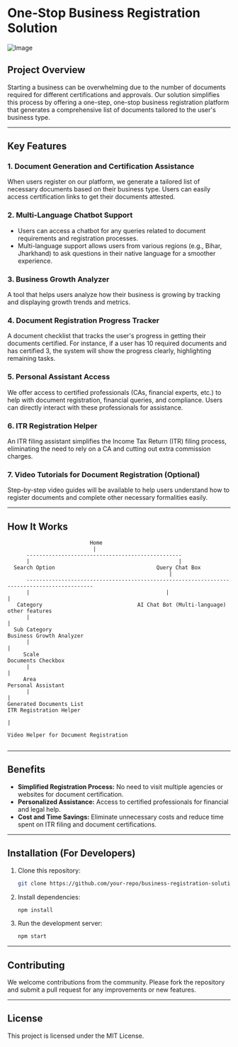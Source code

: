 # One-Stop Business Registration Solution

![Image](https://github.com/user-attachments/assets/e2b59607-2b0f-4a99-8884-a49d64e7d536)

## Project Overview

Starting a business can be overwhelming due to the number of documents required for different certifications and approvals. Our solution simplifies this process by offering a one-step, one-stop business registration platform that generates a comprehensive list of documents tailored to the user's business type.

---

## Key Features

### 1. Document Generation and Certification Assistance
When users register on our platform, we generate a tailored list of necessary documents based on their business type. Users can easily access certification links to get their documents attested.

### 2. Multi-Language Chatbot Support
- Users can access a chatbot for any queries related to document requirements and registration processes.
- Multi-language support allows users from various regions (e.g., Bihar, Jharkhand) to ask questions in their native language for a smoother experience.

### 3. Business Growth Analyzer
A tool that helps users analyze how their business is growing by tracking and displaying growth trends and metrics.

### 4. Document Registration Progress Tracker
A document checklist that tracks the user's progress in getting their documents certified. For instance, if a user has 10 required documents and has certified 3, the system will show the progress clearly, highlighting remaining tasks.

### 5. Personal Assistant Access
We offer access to certified professionals (CAs, financial experts, etc.) to help with document registration, financial queries, and compliance. Users can directly interact with these professionals for assistance.

### 6. ITR Registration Helper
An ITR filing assistant simplifies the Income Tax Return (ITR) filing process, eliminating the need to rely on a CA and cutting out extra commission charges.

### 7. Video Tutorials for Document Registration (Optional)
Step-by-step video guides will be available to help users understand how to register documents and complete other necessary formalities easily.

---

## How It Works

```plaintext
                          Home
                           |
      -------------------------------------------------
      |                                               |
  Search Option                                Query Chat Box
                                                   |
      -------------------------------------------------------------------------------------------
      |                                           |                                             |
   Category                              AI Chat Bot (Multi-language)                    other features
      |                                                                                         |
  Sub Category                                                                         Business Growth Analyzer
      |                                                                                         |
     Scale                                                                              Documents Checkbox  
      |                                                                                         |
     Area                                                                               Personal Assistant
      |                                                                                         |
Generated Documents List                                                             ITR Registration Helper   
                                                                                                |
                                                                               Video Helper for Document Registration
                                                                                      

```

---

## Benefits
- **Simplified Registration Process:** No need to visit multiple agencies or websites for document certification.
- **Personalized Assistance:** Access to certified professionals for financial and legal help.
- **Cost and Time Savings:** Eliminate unnecessary costs and reduce time spent on ITR filing and document certifications.

---

## Installation (For Developers)
1. Clone this repository:
   ```bash
   git clone https://github.com/your-repo/business-registration-solution.git
   ```
2. Install dependencies:
   ```bash
   npm install
   ```
3. Run the development server:
   ```bash
   npm start
   ```

---

## Contributing
We welcome contributions from the community. Please fork the repository and submit a pull request for any improvements or new features.

---

## License
This project is licensed under the MIT License.

